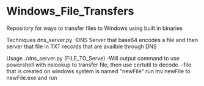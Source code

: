 # Windows_File_Transfers
Repository for ways to transfer files to Windows using built in binaries

Techniques
dns_server.py
-DNS Server that base64 encodes a file and then server that file in TXT records that are availble through DNS

Usage 
./dns_server.py (FILE_TO_Serve)
-Will output command to use powershell with nslookup to transfer file, then use certutil to decode.
-file that is created on windows system is named "newFile"
run mv newFile to newFile.exe and run


